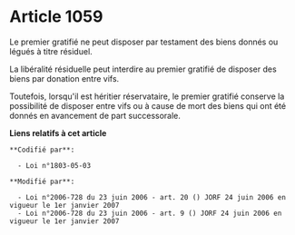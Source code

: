 # Article 1059

Le premier gratifié ne peut disposer par testament des biens donnés ou légués à titre résiduel.

La libéralité résiduelle peut interdire au premier gratifié de disposer des biens par donation entre vifs.

Toutefois, lorsqu'il est héritier réservataire, le premier gratifié conserve la possibilité de disposer entre vifs ou à cause
de mort des biens qui ont été donnés en avancement de part successorale.

**Liens relatifs à cet article**

	**Codifié par**:

	  - Loi n°1803-05-03

	**Modifié par**:

	  - Loi n°2006-728 du 23 juin 2006 - art. 20 () JORF 24 juin 2006 en vigueur le 1er janvier 2007
	  - Loi n°2006-728 du 23 juin 2006 - art. 9 () JORF 24 juin 2006 en vigueur le 1er janvier 2007
